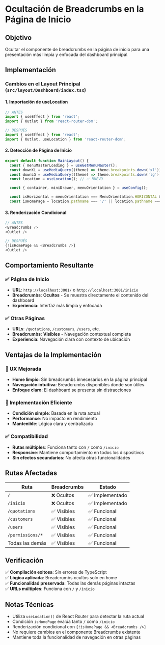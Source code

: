 # Ocultación de Breadcrumbs en la Página de Inicio

## Objetivo

Ocultar el componente de breadcrumbs en la página de inicio para una presentación más limpia y enfocada del dashboard principal.

## Implementación

### Cambios en el Layout Principal (`src/layout/Dashboard/index.tsx`)

#### 1. **Importación de useLocation**
```typescript
// ANTES
import { useEffect } from 'react';
import { Outlet } from 'react-router-dom';

// DESPUÉS
import { useEffect } from 'react';
import { Outlet, useLocation } from 'react-router-dom';
```

#### 2. **Detección de Página de Inicio**
```typescript
export default function MainLayout() {
  const { menuMasterLoading } = useGetMenuMaster();
  const downXL = useMediaQuery((theme) => theme.breakpoints.down('xl'));
  const downLG = useMediaQuery((theme) => theme.breakpoints.down('lg'));
  const location = useLocation(); // ✅ NUEVO

  const { container, miniDrawer, menuOrientation } = useConfig();

  const isHorizontal = menuOrientation === MenuOrientation.HORIZONTAL && !downLG;
  const isHomePage = location.pathname === '/' || location.pathname === '/inicio'; // ✅ NUEVO
```

#### 3. **Renderización Condicional**
```typescript
// ANTES
<Breadcrumbs />
<Outlet />

// DESPUÉS
{!isHomePage && <Breadcrumbs />}
<Outlet />
```

## Comportamiento Resultante

### ✅ **Página de Inicio**
- **URL**: `http://localhost:3001/` o `http://localhost:3001/inicio`
- **Breadcrumbs**: **Ocultos** - Se muestra directamente el contenido del dashboard
- **Experiencia**: Interfaz más limpia y enfocada

### ✅ **Otras Páginas**
- **URLs**: `/quotations`, `/customers`, `/users`, etc.
- **Breadcrumbs**: **Visibles** - Navegación contextual completa
- **Experiencia**: Navegación clara con contexto de ubicación

## Ventajas de la Implementación

### 🎯 **UX Mejorada**
- **Home limpio**: Sin breadcrumbs innecesarios en la página principal
- **Navegación intuitiva**: Breadcrumbs disponibles donde son útiles
- **Enfoque claro**: El dashboard se presenta sin distracciones

### 🔧 **Implementación Eficiente**
- **Condición simple**: Basada en la ruta actual
- **Performance**: No impacto en rendimiento
- **Mantenible**: Lógica clara y centralizada

### ✅ **Compatibilidad**
- **Rutas múltiples**: Funciona tanto con `/` como `/inicio`
- **Responsive**: Mantiene comportamiento en todos los dispositivos
- **Sin efectos secundarios**: No afecta otras funcionalidades

## Rutas Afectadas

| Ruta | Breadcrumbs | Estado |
|------|-------------|---------|
| `/` | ❌ Ocultos | ✅ Implementado |
| `/inicio` | ❌ Ocultos | ✅ Implementado |
| `/quotations` | ✅ Visibles | ✅ Funcional |
| `/customers` | ✅ Visibles | ✅ Funcional |
| `/users` | ✅ Visibles | ✅ Funcional |
| `/permissions/*` | ✅ Visibles | ✅ Funcional |
| Todas las demás | ✅ Visibles | ✅ Funcional |

## Verificación

✅ **Compilación exitosa**: Sin errores de TypeScript  
✅ **Lógica aplicada**: Breadcrumbs ocultos solo en home  
✅ **Funcionalidad preservada**: Todas las demás páginas intactas  
✅ **URLs múltiples**: Funciona con `/` y `/inicio`  

## Notas Técnicas

- Utiliza `useLocation()` de React Router para detectar la ruta actual
- Condición `isHomePage` evalúa tanto `/` como `/inicio`
- Renderización condicional con `{!isHomePage && <Breadcrumbs />}`
- No requiere cambios en el componente Breadcrumbs existente
- Mantiene toda la funcionalidad de navegación en otras páginas